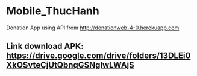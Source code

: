 # Mobile_ThucHanh
Donation App using API from http://donationweb-4-0.herokuapp.com

## Link download APK: https://drive.google.com/drive/folders/13DLEi0XkOSvteCjUtQbnqGSNglwLWAjS
